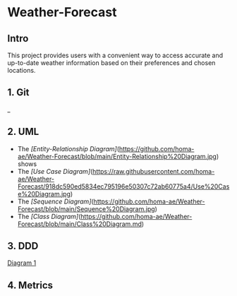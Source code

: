 # Weather-Forecast
## Intro
This project provides users with a convenient way to access accurate and up-to-date weather information based on their preferences and chosen locations.
## 1. Git
_
## 2. UML
* The *[Entity-Relationship Diagram]*(https://github.com/homa-ae/Weather-Forecast/blob/main/Entity-Relationship%20Diagram.jpg) shows
* The *[Use Case Diagram]*(https://raw.githubusercontent.com/homa-ae/Weather-Forecast/918dc590ed5834ec795196e50307c72ab60775a4/Use%20Case%20Diagram.jpg)
* The *[Sequence Diagram]*(https://github.com/homa-ae/Weather-Forecast/blob/main/Sequence%20Diagram.jpg)
* The *[Class Diagram]*(https://github.com/homa-ae/Weather-Forecast/blob/main/Class%20Diagram.md)

## 3. DDD
[Diagram 1](https://github.com/homa-ae/Weather-Forecast/blob/main/Entity-Relationship%20Diagram.jpg)
## 4. Metrics


